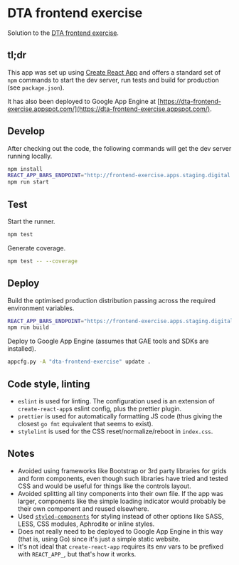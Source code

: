 # DTA frontend exercise

Solution to the [DTA frontend exercise](http://frontend-exercise.apps.staging.digital.gov.au/).

## tl;dr

This app was set up using [Create React App](https://github.com/facebookincubator/create-react-app) and offers a standard set of `npm` commands to start the dev server, run tests and build for production (see `package.json`).

It has also been deployed to Google App Engine at [https://dta-frontend-exercise.appspot.com/](https://dta-frontend-exercise.appspot.com/).

## Develop

After checking out the code, the following commands will get the dev server running locally.

```sh
npm install
REACT_APP_BARS_ENDPOINT="http://frontend-exercise.apps.staging.digital.gov.au/bars" \
npm run start
```

## Test

Start the runner.

```sh
npm test
```

Generate coverage.

```sh
npm test -- --coverage
```

## Deploy

Build the optimised production distribution passing across the required environment variables.

```sh
REACT_APP_BARS_ENDPOINT="https://frontend-exercise.apps.staging.digital.gov.au/bars" \
npm run build
```

Deploy to Google App Engine (assumes that GAE tools and SDKs are installed).

```sh
appcfg.py -A "dta-frontend-exercise" update .
```

## Code style, linting

- `eslint` is used for linting. The configuration used is an extension of `create-react-app`s eslint config, plus the prettier plugin.
- `prettier` is used for automatically formatting JS code (thus giving the closest `go fmt` equivalent that seems to exist).
- `stylelint` is used for the CSS reset/normalize/reboot in `index.css`.

## Notes

- Avoided using frameworks like Bootstrap or 3rd party libraries for grids and form components, even though such libraries have tried and tested CSS and would be useful for things like the controls layout.
- Avoided splitting all tiny components into their own file. If the app was larger, components like the simple loading indicator would probably be their own component and reused elsewhere.
- Used [`styled-components`](https://github.com/styled-components/styled-components) for styling instead of other options like SASS, LESS, CSS modules, Aphrodite or inline styles.
- Does not really need to be deployed to Google App Engine in this way (that is, using Go) since it's just a simple static website.
- It's not ideal that `create-react-app` requires its env vars to be prefixed with `REACT_APP_`, but that's how it works.
